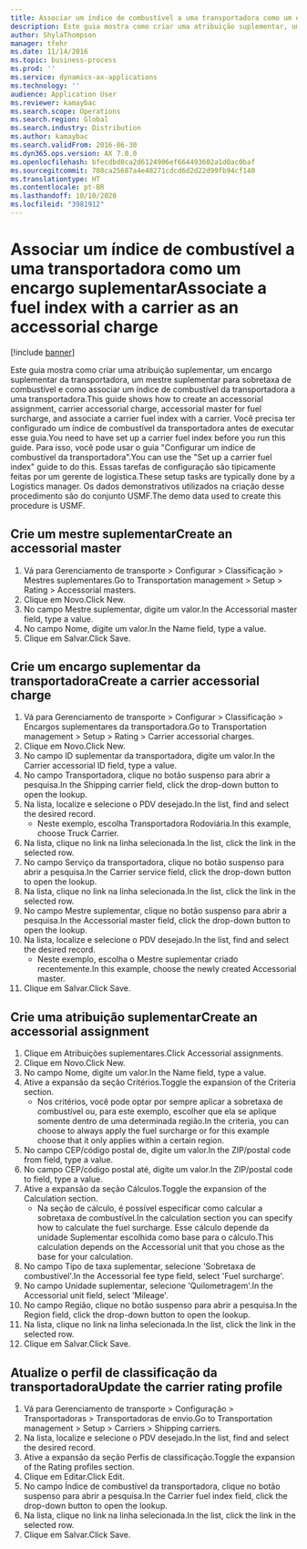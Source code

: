 ```yaml
---
title: Associar um índice de combustível a uma transportadora como um encargo suplementar
description: Este guia mostra como criar uma atribuição suplementar, um encargo suplementar da transportadora, um mestre suplementar para sobretaxa de combustível e como associar um índice de combustível da transportadora a uma transportadora.
author: ShylaThompson
manager: tfehr
ms.date: 11/14/2016
ms.topic: business-process
ms.prod: ''
ms.service: dynamics-ax-applications
ms.technology: ''
audience: Application User
ms.reviewer: kamaybac
ms.search.scope: Operations
ms.search.region: Global
ms.search.industry: Distribution
ms.author: kamaybac
ms.search.validFrom: 2016-06-30
ms.dyn365.ops.version: AX 7.0.0
ms.openlocfilehash: bfecdbd8ca2d6124906ef664493602a1d0ac0baf
ms.sourcegitcommit: 708ca25687a4e48271cdcd6d2d22d99fb94cf140
ms.translationtype: HT
ms.contentlocale: pt-BR
ms.lasthandoff: 10/10/2020
ms.locfileid: "3981912"
---
```

# <a name="associate-a-fuel-index-with-a-carrier-as-an-accessorial-charge"></a><span data-ttu-id="fbc73-103">Associar um índice de combustível a uma transportadora como um encargo suplementar</span><span class="sxs-lookup"><span data-stu-id="fbc73-103">Associate a fuel index with a carrier as an accessorial charge</span></span>

[!include [banner](../../includes/banner.md)]

<span data-ttu-id="fbc73-104">Este guia mostra como criar uma atribuição suplementar, um encargo suplementar da transportadora, um mestre suplementar para sobretaxa de combustível e como associar um índice de combustível da transportadora a uma transportadora.</span><span class="sxs-lookup"><span data-stu-id="fbc73-104">This guide shows how to create an accessorial assignment, carrier accessorial charge, accessorial master for fuel surcharge, and associate a carrier fuel index with a carrier.</span></span> <span data-ttu-id="fbc73-105">Você precisa ter configurado um índice de combustível da transportadora antes de executar esse guia.</span><span class="sxs-lookup"><span data-stu-id="fbc73-105">You need to have set up a carrier fuel index before you run this guide.</span></span> <span data-ttu-id="fbc73-106">Para isso, você pode usar o guia "Configurar um índice de combustível da transportadora".</span><span class="sxs-lookup"><span data-stu-id="fbc73-106">You can use the "Set up a carrier fuel index" guide to do this.</span></span> <span data-ttu-id="fbc73-107">Essas tarefas de configuração são tipicamente feitas por um gerente de logística.</span><span class="sxs-lookup"><span data-stu-id="fbc73-107">These setup tasks are typically done by a Logistics manager.</span></span> <span data-ttu-id="fbc73-108">Os dados demonstrativos utilizados na criação desse procedimento são do conjunto USMF.</span><span class="sxs-lookup"><span data-stu-id="fbc73-108">The demo data used to create this procedure is USMF.</span></span>


## <a name="create-an-accessorial-master"></a><span data-ttu-id="fbc73-109">Crie um mestre suplementar</span><span class="sxs-lookup"><span data-stu-id="fbc73-109">Create an accessorial master</span></span>
1. <span data-ttu-id="fbc73-110">Vá para Gerenciamento de transporte > Configurar > Classificação > Mestres suplementares.</span><span class="sxs-lookup"><span data-stu-id="fbc73-110">Go to Transportation management > Setup > Rating > Accessorial masters.</span></span>
2. <span data-ttu-id="fbc73-111">Clique em Novo.</span><span class="sxs-lookup"><span data-stu-id="fbc73-111">Click New.</span></span>
3. <span data-ttu-id="fbc73-112">No campo Mestre suplementar, digite um valor.</span><span class="sxs-lookup"><span data-stu-id="fbc73-112">In the Accessorial master field, type a value.</span></span>
4. <span data-ttu-id="fbc73-113">No campo Nome, digite um valor.</span><span class="sxs-lookup"><span data-stu-id="fbc73-113">In the Name field, type a value.</span></span>
5. <span data-ttu-id="fbc73-114">Clique em Salvar.</span><span class="sxs-lookup"><span data-stu-id="fbc73-114">Click Save.</span></span>

## <a name="create-a-carrier-accessorial-charge"></a><span data-ttu-id="fbc73-115">Crie um encargo suplementar da transportadora</span><span class="sxs-lookup"><span data-stu-id="fbc73-115">Create a carrier accessorial charge</span></span>
1. <span data-ttu-id="fbc73-116">Vá para Gerenciamento de transporte > Configurar > Classificação > Encargos suplementares da transportadora.</span><span class="sxs-lookup"><span data-stu-id="fbc73-116">Go to Transportation management > Setup > Rating > Carrier accessorial charges.</span></span>
2. <span data-ttu-id="fbc73-117">Clique em Novo.</span><span class="sxs-lookup"><span data-stu-id="fbc73-117">Click New.</span></span>
3. <span data-ttu-id="fbc73-118">No campo ID suplementar da transportadora, digite um valor.</span><span class="sxs-lookup"><span data-stu-id="fbc73-118">In the Carrier accessorial ID field, type a value.</span></span>
4. <span data-ttu-id="fbc73-119">No campo Transportadora, clique no botão suspenso para abrir a pesquisa.</span><span class="sxs-lookup"><span data-stu-id="fbc73-119">In the Shipping carrier field, click the drop-down button to open the lookup.</span></span>
5. <span data-ttu-id="fbc73-120">Na lista, localize e selecione o PDV desejado.</span><span class="sxs-lookup"><span data-stu-id="fbc73-120">In the list, find and select the desired record.</span></span>
    * <span data-ttu-id="fbc73-121">Neste exemplo, escolha Transportadora Rodoviária.</span><span class="sxs-lookup"><span data-stu-id="fbc73-121">In this example, choose Truck Carrier.</span></span>  
6. <span data-ttu-id="fbc73-122">Na lista, clique no link na linha selecionada.</span><span class="sxs-lookup"><span data-stu-id="fbc73-122">In the list, click the link in the selected row.</span></span>
7. <span data-ttu-id="fbc73-123">No campo Serviço da transportadora, clique no botão suspenso para abrir a pesquisa.</span><span class="sxs-lookup"><span data-stu-id="fbc73-123">In the Carrier service field, click the drop-down button to open the lookup.</span></span>
8. <span data-ttu-id="fbc73-124">Na lista, clique no link na linha selecionada.</span><span class="sxs-lookup"><span data-stu-id="fbc73-124">In the list, click the link in the selected row.</span></span>
9. <span data-ttu-id="fbc73-125">No campo Mestre suplementar, clique no botão suspenso para abrir a pesquisa.</span><span class="sxs-lookup"><span data-stu-id="fbc73-125">In the Accessorial master field, click the drop-down button to open the lookup.</span></span>
10. <span data-ttu-id="fbc73-126">Na lista, localize e selecione o PDV desejado.</span><span class="sxs-lookup"><span data-stu-id="fbc73-126">In the list, find and select the desired record.</span></span>
    * <span data-ttu-id="fbc73-127">Neste exemplo, escolha o Mestre suplementar criado recentemente.</span><span class="sxs-lookup"><span data-stu-id="fbc73-127">In this example, choose the newly created Accessorial master.</span></span>  
11. <span data-ttu-id="fbc73-128">Clique em Salvar.</span><span class="sxs-lookup"><span data-stu-id="fbc73-128">Click Save.</span></span>

## <a name="create-an-accessorial-assignment"></a><span data-ttu-id="fbc73-129">Crie uma atribuição suplementar</span><span class="sxs-lookup"><span data-stu-id="fbc73-129">Create an accessorial assignment</span></span>
1. <span data-ttu-id="fbc73-130">Clique em Atribuições suplementares.</span><span class="sxs-lookup"><span data-stu-id="fbc73-130">Click Accessorial assignments.</span></span>
2. <span data-ttu-id="fbc73-131">Clique em Novo.</span><span class="sxs-lookup"><span data-stu-id="fbc73-131">Click New.</span></span>
3. <span data-ttu-id="fbc73-132">No campo Nome, digite um valor.</span><span class="sxs-lookup"><span data-stu-id="fbc73-132">In the Name field, type a value.</span></span>
4. <span data-ttu-id="fbc73-133">Ative a expansão da seção Critérios.</span><span class="sxs-lookup"><span data-stu-id="fbc73-133">Toggle the expansion of the Criteria section.</span></span>
    * <span data-ttu-id="fbc73-134">Nos critérios, você pode optar por sempre aplicar a sobretaxa de combustível ou, para este exemplo, escolher que ela se aplique somente dentro de uma determinada região.</span><span class="sxs-lookup"><span data-stu-id="fbc73-134">In the criteria, you can choose to always apply the fuel surcharge or for this example choose that it only applies within a certain region.</span></span>  
5. <span data-ttu-id="fbc73-135">No campo CEP/código postal de, digite um valor.</span><span class="sxs-lookup"><span data-stu-id="fbc73-135">In the ZIP/postal code from field, type a value.</span></span>
6. <span data-ttu-id="fbc73-136">No campo CEP/código postal até, digite um valor.</span><span class="sxs-lookup"><span data-stu-id="fbc73-136">In the ZIP/postal code to field, type a value.</span></span>
7. <span data-ttu-id="fbc73-137">Ative a expansão da seção Cálculos.</span><span class="sxs-lookup"><span data-stu-id="fbc73-137">Toggle the expansion of the Calculation section.</span></span>
    * <span data-ttu-id="fbc73-138">Na seção de cálculo, é possível especificar como calcular a sobretaxa de combustível.</span><span class="sxs-lookup"><span data-stu-id="fbc73-138">In the calculation section you can specify how to calculate the fuel surcharge.</span></span> <span data-ttu-id="fbc73-139">Esse cálculo depende da unidade Suplementar escolhida como base para o cálculo.</span><span class="sxs-lookup"><span data-stu-id="fbc73-139">This calculation depends on the Accessorial unit that you chose as the base for your calculation.</span></span>  
8. <span data-ttu-id="fbc73-140">No campo Tipo de taxa suplementar, selecione 'Sobretaxa de combustível'.</span><span class="sxs-lookup"><span data-stu-id="fbc73-140">In the Accessorial fee type field, select 'Fuel surcharge'.</span></span>
9. <span data-ttu-id="fbc73-141">No campo Unidade suplementar, selecione 'Quilometragem'.</span><span class="sxs-lookup"><span data-stu-id="fbc73-141">In the Accessorial unit field, select 'Mileage'.</span></span>
10. <span data-ttu-id="fbc73-142">No campo Região, clique no botão suspenso para abrir a pesquisa.</span><span class="sxs-lookup"><span data-stu-id="fbc73-142">In the Region field, click the drop-down button to open the lookup.</span></span>
11. <span data-ttu-id="fbc73-143">Na lista, clique no link na linha selecionada.</span><span class="sxs-lookup"><span data-stu-id="fbc73-143">In the list, click the link in the selected row.</span></span>
12. <span data-ttu-id="fbc73-144">Clique em Salvar.</span><span class="sxs-lookup"><span data-stu-id="fbc73-144">Click Save.</span></span>

## <a name="update-the-carrier-rating-profile"></a><span data-ttu-id="fbc73-145">Atualize o perfil de classificação da transportadora</span><span class="sxs-lookup"><span data-stu-id="fbc73-145">Update the carrier rating profile</span></span>
1. <span data-ttu-id="fbc73-146">Vá para Gerenciamento de transporte > Configuração > Transportadoras > Transportadoras de envio.</span><span class="sxs-lookup"><span data-stu-id="fbc73-146">Go to Transportation management > Setup > Carriers > Shipping carriers.</span></span>
2. <span data-ttu-id="fbc73-147">Na lista, localize e selecione o PDV desejado.</span><span class="sxs-lookup"><span data-stu-id="fbc73-147">In the list, find and select the desired record.</span></span>
3. <span data-ttu-id="fbc73-148">Ative a expansão da seção Perfis de classificação.</span><span class="sxs-lookup"><span data-stu-id="fbc73-148">Toggle the expansion of the Rating profiles section.</span></span>
4. <span data-ttu-id="fbc73-149">Clique em Editar.</span><span class="sxs-lookup"><span data-stu-id="fbc73-149">Click Edit.</span></span>
5. <span data-ttu-id="fbc73-150">No campo Índice de combustível da transportadora, clique no botão suspenso para abrir a pesquisa.</span><span class="sxs-lookup"><span data-stu-id="fbc73-150">In the Carrier fuel index field, click the drop-down button to open the lookup.</span></span>
6. <span data-ttu-id="fbc73-151">Na lista, clique no link na linha selecionada.</span><span class="sxs-lookup"><span data-stu-id="fbc73-151">In the list, click the link in the selected row.</span></span>
7. <span data-ttu-id="fbc73-152">Clique em Salvar.</span><span class="sxs-lookup"><span data-stu-id="fbc73-152">Click Save.</span></span>

